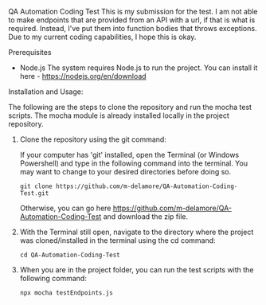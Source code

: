 QA Automation Coding Test
This is my submission for the test. I am not able to make endpoints that are provided from an API with a url, if that is what is required. Instead, I've put them into function bodies that throws exceptions. Due to my current coding capabilities, I hope this is okay.

Prerequisites
- Node.js
The system requires Node.js to run the project. You can install it here - https://nodejs.org/en/download

Installation and Usage:

The following are the steps to clone the repository and run the mocha test scripts. The mocha module is already installed locally in the project repository.

1. Clone the repository using the git command:

   If your computer has 'git' installed, open the Terminal (or Windows Powershell) and type in the following command into the terminal. You may want to change to your desired directories before doing so.

       git clone https://github.com/m-delamore/QA-Automation-Coding-Test.git

   Otherwise, you can go here https://github.com/m-delamore/QA-Automation-Coding-Test and download the zip file.

2. With the Terminal still open, navigate to the directory where the project was cloned/installed in the terminal using the cd command:

       cd QA-Automation-Coding-Test

3. When you are in the project folder, you can run the test scripts with the following command:

       npx mocha testEndpoints.js
